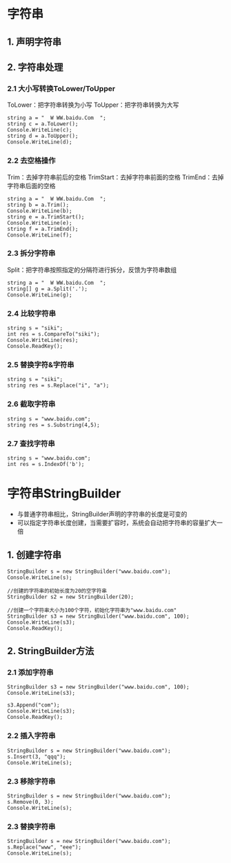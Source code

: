 # 字符串

## 1. 声明字符串

## 2. 字符串处理

### 2.1 大小写转换ToLower/ToUpper

ToLower：把字符串转换为小写
ToUpper：把字符串转换为大写

```CSharp
string a = "  W WW.baidu.Com  ";
string c = a.ToLower();
Console.WriteLine(c);
string d = a.ToUpper();
Console.WriteLine(d);
```

### 2.2 去空格操作

Trim：去掉字符串前后的空格
TrimStart：去掉字符串前面的空格
TrimEnd：去掉字符串后面的空格

```CSharp
string a = "  W WW.baidu.Com  ";
string b = a.Trim();
Console.WriteLine(b);
string e = a.TrimStart();
Console.WriteLine(e);
string f = a.TrimEnd();
Console.WriteLine(f);
```

### 2.3 拆分字符串

Split：把字符串按照指定的分隔符进行拆分，反馈为字符串数组

```CSharp
string a = "  W WW.baidu.Com  ";
string[] g = a.Split('.');
Console.WriteLine(g);
```

### 2.4 比较字符串

```CSharp
string s = "siki";
int res = s.CompareTo("siki");
Console.WriteLine(res);
Console.ReadKey();
```

### 2.5 替换字符&字符串

```CSharp
string s = "siki";
string res = s.Replace("i", "a");
```

### 2.6 截取字符串

```CSharp
string s = "www.baidu.com";
string res = s.Substring(4,5);
```

### 2.7 查找字符串

```Csharp
string s = "www.baidu.com";
int res = s.IndexOf('b');
```

# 字符串StringBuilder

- 与普通字符串相比，StringBuilder声明的字符串的长度是可变的
- 可以指定字符串长度创建，当需要扩容时，系统会自动把字符串的容量扩大一倍

## 1. 创建字符串

 ```CSharp
StringBuilder s = new StringBuilder("www.baidu.com");
Console.WriteLine(s);

//创建的字符串的初始长度为20的空字符串
StringBuilder s2 = new StringBuilder(20);

//创建一个字符串大小为100个字符，初始化字符串为"www.baidu.com"
StringBuilder s3 = new StringBuilder("www.baidu.com", 100);
Console.WriteLine(s3);
Console.ReadKey();
 ```
## 2. StringBuilder方法

### 2.1 添加字符串

```CSharp
StringBuilder s3 = new StringBuilder("www.baidu.com", 100);
Console.WriteLine(s3);

s3.Append("com");
Console.WriteLine(s3);
Console.ReadKey();
```

### 2.2 插入字符串

```CSharp
StringBuilder s = new StringBuilder("www.baidu.com");
s.Insert(3, "qqq");
Console.WriteLine(s);
```

### 2.3  移除字符串

```CSharp
StringBuilder s = new StringBuilder("www.baidu.com");
s.Remove(0, 3);
Console.WriteLine(s);
```

### 2.3 替换字符串

```CSharp
StringBuilder s = new StringBuilder("www.baidu.com");
s.Replace("www", "eee");
Console.WriteLine(s);
```